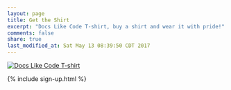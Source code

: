 ```yaml
---
layout: page
title: Get the Shirt
excerpt: "Docs Like Code T-shirt, buy a shirt and wear it with pride!"
comments: false
share: true
last_modified_at: Sat May 13 08:39:50 CDT 2017
---
```


<a href="https://just-write-click.myshopify.com/"><img src="../../images/docs-like-code-womens-cut-tshirt.png" alt="Docs Like Code T-shirt" align="center"></a>

{% include sign-up.html %}

